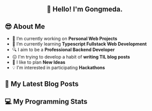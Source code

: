 <h2 align="center">👋 Hello! I'm Gongmeda.</h2>

## 😎 About Me
- 🔭 I’m currently working on **Personal Web Projects**
- 🌱 I’m currently learning **Typescript Fullstack Web Development**
- 🔍 I aim to be a **Professional Backend Developer**
- 😖 I'm trying to develop a habit of **writing TIL blog posts**
- 🌟 I like to plan **New Ideas**
- 💡 I'm interested in participating **Hackathons**

## 📗 My Latest Blog Posts

## 💻 My Programming Stats